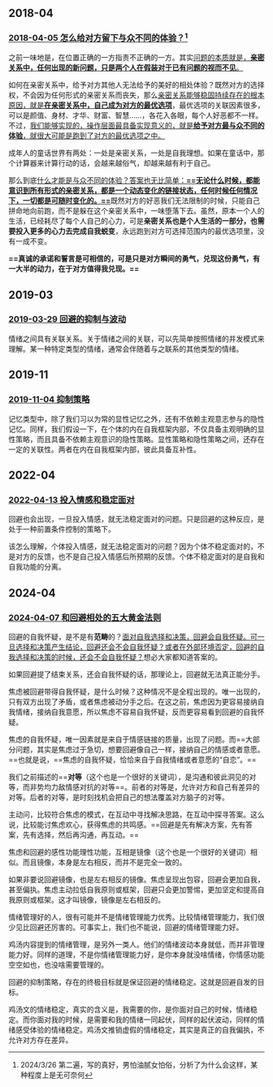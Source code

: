 ## 2018-04

### [2018-04-05 怎么给对方留下与众不同的体验？](https://mp.weixin.qq.com/s/4dPvrspb3u1G84JTwg6KwA)[^2018-04-05-1]

之前一味地是，在位置正确的一方指责不正确的一方。其实<u>问题的本质就是，**亲密关系中，任何出现的新问题，只是两个人在假装对于已有问题的视而不见**。</u>

如何在亲密关系中，给予对方其他人无法给予的美好的相处体验？既然对方的选择权，不会因为任何形式的亲密关系而丧失，那么<u>亲密关系能够稳固持续存在的根本原因，就是**在亲密关系中，自己成为对方的最优选项**</u>，最优选项的关联因素很多，可以是颜值、身材、才华、财富、智慧……，各花入各眼，每个人好恶都不一样。不过，<u>我们能够实现的，操作层面最具备实现意义的，就是**给予对方最与众不同的体验**，就很大可能是跑到了对方的最优选项之中。</u>

成年人的童话世界有两处：一处是亲密关系，一处是自我理想。如果在童话中，那个计算器来计算行动的话，会越来越俗气，却越来越有利于自己。

那么到底<u>什么才能是与众不同的体验？答案也无比简单：**==无论什么时候，都能意识到所有形式的亲密关系，都是一个动态变化的链接状态，任何时候任何情况下，一切都是可随时变化的。==**</u>既然对方的好恶我们无法限制的时候，只能自己拼命地向前跑，而不是躲在这个亲密关系中，一味堕落下去。虽然，原本一个人的生活，已经耗尽了每个人自己的心力，可是**亲密关系也是个人生活的一部分，也需要投入更多的心力去完成自我蜕变**，永远跑到对方可选择范围内的最优选项里，没有一成不变。

**==真诚的承诺和誓言是可相信的，可是只是对方瞬间的勇气，兑现这份勇气，有一大半的动力，在于对方值得我兑现。==**

## 2019-03

### [2019-03-29 回避的抑制与波动](https://mp.weixin.qq.com/s/aTPW-HJjZ-Dm2qJ7MMJCSw)

情绪之间具有关联关系。关于情绪之间的关联，可以先简单按照情绪的并发模式来理解。某一种特定类型的情绪，通常会伴随着与之联系的其他类型的情绪。

## 2019-11

### [2019-11-04 抑制策略](https://mp.weixin.qq.com/s/xcHHLEo3cQTVCouoSjRuHA)

记忆类型中，除了我们习以为常的显性记忆之外，还有不依赖主观意志参与的隐性记忆。同样，我们假设一下，在个体的内在自我框架内部，不仅具备主观明确的显性策略，而且具备不依赖主观意识的隐性策略。显性策略和隐性策略之间，还存在一定的关联性。两者在内在自我框架内部，彼此具备互补性。

## 2022-04

### [2022-04-13 投入情感和稳定面对](https://mp.weixin.qq.com/s/yt1HkeIYlhY5iIneBjWdVg)

回避也会出现，一旦投入情感，就无法稳定面对的问题。只是回避的这种反应，是处于一种前置条件控制的策略下。

该怎么理解，个体投入情感，就无法稳定面对的问题？因为个体不稳定面对的，不是对方的反馈，也不是自己投入情感后所预期的反馈。个体不稳定面对的是自我和自我功能的分离。

## 2024-04

### [2024-04-07 和回避相处的五大黄金法则](https://mp.weixin.qq.com/s/jxwAMs0jeJSq5K33IbhT5Q)

回避的自我怀疑，是不是有**范畴**的？<u>面对自我选择和决策，回避会自我怀疑。可一旦选择和决策产生结论，回避还会不会自我怀疑？或者在外部环境否定，回避的自我选择和决策的时候，还会不会自我怀疑？</u>想必大家都知道答案的。

如果回避提了结束关系，还会自我怀疑的话，那理论上，回避就无法真正能分手。

焦虑被回避带得自我怀疑，是什么时候？这种情况不是全程出现的。唯一出现的，只有双方出现了矛盾，或者焦虑被动分手之后。在这之前，焦虑因为更容易接纳自我情绪，接纳自我意愿，所以焦虑不容易自我怀疑，反而更容易看到回避的自我怀疑。

焦虑的自我怀疑，唯一因素就是来自于情感链接的质量，出现了问题。而==大部分问题，其实是焦虑过于急切，想要回避像自己一样，接纳自己的情感或者意愿。==也就是说，==焦虑的自我怀疑，恰恰来自于自我情绪或者意愿的“自恋”。==

我们之前描述的==**对等**（这个也是一个很好的关键词），是沟通和彼此洞见的对等，而非势均力敌情感对抗的对等==。前者的对等是，允许对方和自己有差异的对等。后者的对等，是时刻找机会把自己的想法覆盖对方脑子的对等。

主动问，比较符合焦虑的模式，在互动中寻找解决思路，在互动中探寻答案。这么说，比较能讨焦虑欢心，获得焦虑的共鸣感。==回避是先有解决方案，先有答案，先有选择，然后再沟通，再互动。==

焦虑和回避的感性功能理性功能，互相是镜像（这个也是一个很好的关键词）相似。而且镜像，本身是左右相反，而并不是完全一致的。

如果非要说回避镜像，也是左右相反的镜像。焦虑呈现出包容，回避会更加自我，甚至偏执。焦虑主动拉低自我原则或框架，回避只会更加警惕，更加坚定和提高自我原则或框架。这才叫镜像，镜像是左右相反的。

情绪管理好的人，很有可能并不是情绪管理能力优秀。比较情绪管理能力，我们很少见比回避还厉害的。可事实上，我们也不能说，回避的情绪管理能力好。

鸡汤内容提到的情绪管理，是另外一类人。他们的情绪波动本身就低，而并非管理能力好。同样的道理，不是你情绪管理能力好，是你本身就没啥情绪，你情感功能空空如也，也没啥需要管理的。

回避的抑制策略，存在的终极目标就是保证回避的情绪稳定。这就是回避自发的目标。

鸡汤文的情绪稳定，真实的含义是，我需要的你，是你面对自己的时候，情绪稳定。而你面对我的时候，是需要和我的情绪一同起伏，同样的起伏波动，同样的情绪感受体验的情绪稳定。鸡汤文推销虚假的情绪稳定，其实是真正的自我偏执，不允许对方存在差异。

[^2018-04-05-1]: 2024/3/26 第二遍，写的真好，男怕油腻女怕俗，分析了为什么会这样，某种程度上是无可奈何